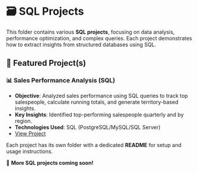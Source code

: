 # 🗃️ SQL Projects  

This folder contains various **SQL projects**, focusing on data analysis, performance optimization, and complex queries. Each project demonstrates how to extract insights from structured databases using SQL.  

## 📌 Featured Project(s)  

### 📊 **Sales Performance Analysis (SQL)**  
- **Objective**: Analyzed sales performance using SQL queries to track top salespeople, calculate running totals, and generate territory-based insights.  
- **Key Insights**: Identified top-performing salespeople quarterly and by region.  
- **Technologies Used**: SQL (PostgreSQL/MySQL/SQL Server)  
- [View Project](https://github.com/arshrandhawa/portfolio/tree/main/SQL/SalesPerformanceAnalysis/SalesPerformanceViewByArsh.sql)  


Each project has its own folder with a dedicated **README** for setup and usage instructions.  

🚀 **More SQL projects coming soon!**  
